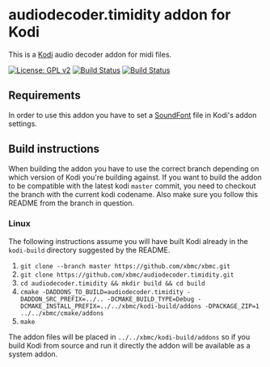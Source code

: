 # audiodecoder.timidity addon for Kodi

This is a [Kodi](https://kodi.tv) audio decoder addon for midi files.

[![License: GPL v2](https://img.shields.io/badge/License-GPL%20v2-blue.svg)](LICENSE.md)
[![Build Status](https://dev.azure.com/teamkodi/binary-addons/_apis/build/status/xbmc.audiodecoder.timidity?branchName=Matrix)](https://dev.azure.com/teamkodi/binary-addons/_build/latest?definitionId=2&branchName=Matrix)
[![Build Status](https://jenkins.kodi.tv/view/Addons/job/xbmc/job/audiodecoder.timidity/job/Matrix/badge/icon)](https://jenkins.kodi.tv/blue/organizations/jenkins/xbmc%2Faudiodecoder.timidity/branches/)

## Requirements

In order to use this addon you have to set a [SoundFont]("https://en.wikipedia.org/wiki/SoundFont") file in Kodi's addon settings.

## Build instructions

When building the addon you have to use the correct branch depending on which version of Kodi you're building against. 
If you want to build the addon to be compatible with the latest kodi `master` commit, you need to checkout the branch with the current kodi codename.
Also make sure you follow this README from the branch in question.

### Linux

The following instructions assume you will have built Kodi already in the `kodi-build` directory 
suggested by the README.

1. `git clone --branch master https://github.com/xbmc/xbmc.git`
2. `git clone https://github.com/xbmc/audiodecoder.timidity.git`
3. `cd audiodecoder.timidity && mkdir build && cd build`
4. `cmake -DADDONS_TO_BUILD=audiodecoder.timidity -DADDON_SRC_PREFIX=../.. -DCMAKE_BUILD_TYPE=Debug -DCMAKE_INSTALL_PREFIX=../../xbmc/kodi-build/addons -DPACKAGE_ZIP=1 ../../xbmc/cmake/addons`
5. `make`

The addon files will be placed in `../../xbmc/kodi-build/addons` so if you build Kodi from source and run it directly 
the addon will be available as a system addon.
